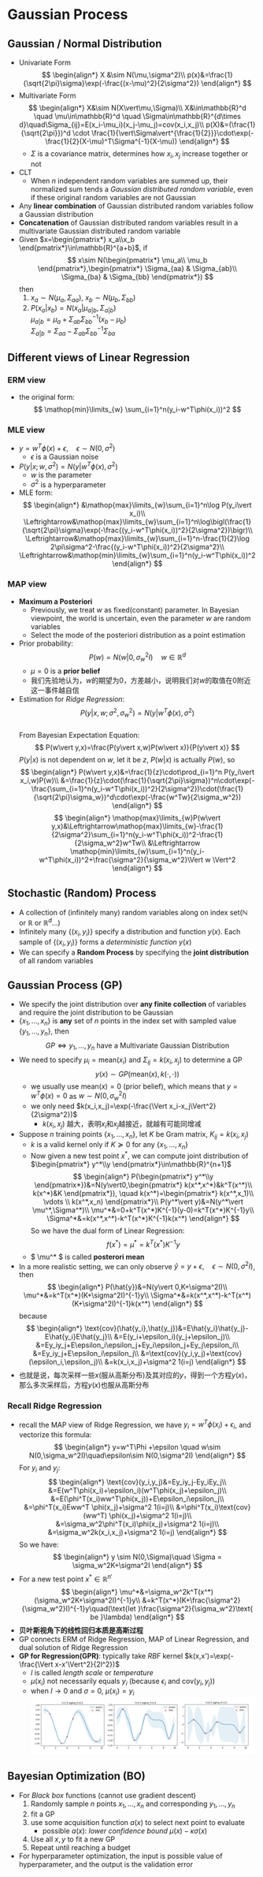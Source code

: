 # Gaussian Process

## Gaussian / Normal Distribution

- Univariate Form
  $$
    \begin{align*}
        X &\sim N(\mu,\sigma^2)\\
        p(x)&=\frac{1}{\sqrt{2\pi}\sigma}\exp(-\frac{(x-\mu)^2}{2\sigma^2})
    \end{align*}
  $$
- Multivariate Form
  $$
    \begin{align*}
        X&\sim N(X\vert\mu,\Sigma)\\
        X&\in\mathbb{R}^d \quad \mu\in\mathbb{R}^d \quad \Sigma\in\mathbb{R}^{d\times d}\quad\Sigma_{ij}=E(x_i-\mu_i)(x_j-\mu_j)=cov(x_i,x_j)\\
        p(X)&=(\frac{1}{\sqrt{2\pi}})^d \cdot \frac{1}{\vert\Sigma\vert^{\frac{1}{2}}}\cdot\exp(-\frac{1}{2}(X-\mu)^T\Sigma^{-1}(X-\mu))
    \end{align*}
  $$
  - $\Sigma$ is a covariance matrix, determines how $x_i,x_j$ increase together or not
- CLT
  - When $n$ independent random variables are summed up, their normalized sum tends a _Gaussian distributed random variable_, even if these original random variables are not Gaussian
- Any **linear combination** of Gaussian distributed random variables follow a Gaussian distribution
- **Concatenation** of Gaussian distributed random variables result in a multivariate Gaussian distributed random variable
- Given $x=\begin{pmatrix*}
    x_a\\x_b
\end{pmatrix*}\in\mathbb{R}^{a+b}$, if
  $$
    x\sim N(\begin{pmatrix*}
        \mu_a\\ \mu_b
    \end{pmatrix*},\begin{pmatrix*}
        \Sigma_{aa} & \Sigma_{ab}\\
        \Sigma_{ba} & \Sigma_{bb}
    \end{pmatrix*})
  $$
  then
  1. $x_a \sim N(\mu_a,\Sigma_{aa})$, $x_b \sim N(\mu_b,\Sigma_{bb})$
  2. $P(x_a\vert x_b)=N(x_a \vert \mu_{a\vert b}, \Sigma_{a\vert b})$  
   $\mu_{a\vert b}=\mu_a+\Sigma_{ab}\Sigma_{bb}^{-1}(x_b-\mu_b)$  
   $\Sigma_{a\vert b}=\Sigma_{aa}-\Sigma_{ab}\Sigma_{bb}^{-1}\Sigma_{ba}$

## Different views of Linear Regression

### ERM view

- the original form:
  $$
    \mathop{min}\limits_{w} \sum_{i=1}^n(y_i-w^T\phi(x_i))^2
  $$

### MLE view

- $y=w^T\phi(x)+\epsilon,\quad\epsilon\sim N(0,\sigma^2)$
  - $\epsilon$ is a Gaussian noise
- $P(y\vert x;w,\sigma^2)=N(y|w^T\phi(x),\sigma^2)$
  - $w$ is the parameter
  - $\sigma^2$ is a hyperparameter
- MLE form:
  $$
    \begin{align*}
        &\mathop{max}\limits_{w}\sum_{i=1}^n\log P(y_i\vert x_i)\\
        \Leftrightarrow&\mathop{max}\limits_{w}\sum_{i=1}^n\log\bigl(\frac{1}{\sqrt{2\pi}\sigma}\exp(-\frac{(y_i-w^T\phi(x_i))^2}{2\sigma^2})\bigr)\\
        \Leftrightarrow&\mathop{max}\limits_{w}\sum_{i=1}^n-\frac{1}{2}\log 2\pi\sigma^2-\frac{(y_i-w^T\phi(x_i))^2}{2\sigma^2}\\
        \Leftrightarrow&\mathop{min}\limits_{w}\sum_{i=1}^n(y_i-w^T\phi(x_i))^2
    \end{align*}
  $$

### MAP view

- **Maximum a Posteriori**
  - Previously, we treat $w$ as fixed(constant) parameter. In Bayesian viewpoint, the world is uncertain, even the parameter $w$ are random variables
  - Select the mode of the posteriori distribution as a point estimation
- Prior probability:
  $$
    P(w)=N(w\vert0,\sigma_w^2 I)\quad w\in\mathbb{R}^d
  $$
  - $\mu=0$ is a **prior belief**
  - 我们先验地认为，$w$的期望为0，方差越小，说明我们对$w$的取值在0附近这一事件越自信
- Estimation for _Ridge Regression_:
  $$
    P(y\vert x,w;\sigma^2,\sigma_w^2)=N(y\vert w^T\phi(x),\sigma^2)
  $$  
  From Bayesian Expectation Equation:
  $$
    P(w\vert y,x)=\frac{P(y\vert x,w)P(w\vert x)}{P(y\vert x)}
  $$
  $P(y|x)$ is not dependent on $w$, let it be $z$, $P(w\vert x)$ is actually $P(w)$, so
  $$
    \begin{align*}
        P(w\vert y,x)&=\frac{1}{z}\cdot\prod_{i=1}^n P(y_i\vert x_i,w)P(w)\\
        &=\frac{1}{z}\cdot(\frac{1}{\sqrt{2\pi}\sigma})^n\cdot\exp(-\frac{\sum_{i=1}^n(y_i-w^T\phi(x_i))^2}{2\sigma^2})\cdot(\frac{1}{\sqrt{2\pi}\sigma_w})^d\cdot\exp(-\frac{w^Tw}{2\sigma_w^2})
    \end{align*}
  $$
  $$
    \begin{align*}
        \mathop{max}\limits_{w}P(w\vert y,x)&\Leftrightarrow\mathop{max}\limits_{w}-\frac{1}{2\sigma^2}\sum_{i=1}^n(y_i-w^T\phi(x_i))^2-\frac{1}{2\sigma_w^2}w^Tw\\
        &\Leftrightarrow \mathop{min}\limits_{w}\sum_{i=1}^n(y_i-w^T\phi(x_i))^2+\frac{\sigma^2}{\sigma_w^2}\Vert w \Vert^2
    \end{align*}
  $$

## Stochastic (Random) Process

- A collection of (infinitely many) random variables along on index set($\mathbb{N}$ or $\mathbb{R}$ or $\mathbb{R}^d$...)
- Infinitely many $\{(x_i,y_i)\}$ specify a distribution and function $y(x)$. Each sample of $\{(x_i,y_i)\}$ forms a _deterministic function_ $y(x)$
- We can specify a **Random Process** by specifying the **joint distribution** of all random variables

## Gaussian Process (GP)

- We specify the joint distribution over **any finite collection** of variables and require the joint distribution to be Gaussian
- $\{x_1,\dots,x_n\}$ is **any** set of $n$ points in the index set with sampled value $\{y_1,\dots,y_n\}$, then
  $$
    GP \Leftrightarrow y_1,\dots,y_n \text{ have a Multivariate Gaussian Distribution}
  $$
- We need to specify $\mu_i=\text{mean}(x_i)$ and $\Sigma_{ij}=k(x_i,x_j)$ to determine a GP
  $$
    y(x)\sim GP(\text{mean}(x),k(\cdot,\cdot))
  $$
  - we usually use $\text{mean}(x)=0$ (prior belief), which means that $y=w^T\phi(x)=0$ as $w\sim N(0,\sigma_w^2I)$
  - we only need $k(x_i,x_j)=\exp(-\frac{\Vert x_i-x_j\Vert^2}{2\sigma^2})$
    - $k(x_i,x_j)$ 越大，表明$x_i$和$x_j$越接近，就越有可能同增减
- Suppose $n$ training points $\{x_1,\dots,x_n\}$, let $K$ be Gram matrix, $K_{ij}=k(x_i,x_j)$  
  - $k$ is a valid kernel only if $K\succeq0$ for any $\{x_1,\dots,x_n\}$  
  - Now given a new test point $x^*$, we can compute joint distribution of $\begin{pmatrix*}
    y^*\\y
  \end{pmatrix*}\in\mathbb{R}^{n+1}$
  $$
    \begin{align*}
        P(\begin{pmatrix*}
            y^*\\y
        \end{pmatrix*})&=N(y\vert0,\begin{pmatrix*}
            k(x^*,x^*)&k^T(x^*)\\
            k(x^*)&K
        \end{pmatrix*}), \quad k(x^*)=\begin{pmatrix*}
            k(x^*,x_1)\\ \vdots \\ k(x^*,x_n)
        \end{pmatrix*}\\
        P(y^*\vert y)&=N(y^*\vert \mu^*,\Sigma^*)\\
        \mu^*&=0+k^T(x^*)K^{-1}(y-0)=k^T(x^*)K^{-1}y\\
        \Sigma^*&=k(x^*,x^*)-k^T(x^*)K^{-1}k(x^*)
    \end{align*}
  $$
  So we have the dual form of Linear Regression:
  $$
    f(x^*)=\mu^*=k^T(x^*)K^{-1}y
  $$
  - $ \mu^* $ is called **posterori mean**
- In a more realistic setting, we can only observe $\hat{y}=y+\epsilon,\quad \epsilon\sim N(0,\sigma^2I)$, then
  $$
    \begin{align*}
        P(\hat{y})&=N(y\vert 0,K+\sigma^2I)\\
        \mu^*&=k^T(x^*)(K+\sigma^2I)^{-1}y\\
        \Sigma^*&=k(x^*,x^*)-k^T(x^*)(K+\sigma^2I)^{-1}k(x^*)
    \end{align*}
  $$
  because
  $$
    \begin{align*}
        \text{cov}(\hat{y_i},\hat{y_j})&=E\hat{y_i}\hat{y_j}-E\hat{y_i}E\hat{y_j}\\
        &=E(y_i+\epsilon_i)(y_j+\epsilon_j)\\
        &=Ey_iy_j+E\epsilon_i\epsilon_j+Ey_i\epsilon_j+Ey_j\epsilon_i\\
        &=Ey_iy_j+E\epsilon_i\epsilon_j\\
        &=\text{cov}(y_i,y_j)+\text{cov}(\epsilon_i,\epsilon_j)\\
        &=k(x_i,x_j)+\sigma^2 1(i=j)
    \end{align*}
  $$
- 也就是说，每次采样一些$x$(服从高斯分布)及其对应的$y$，得到一个方程$y(x)$，那么多次采样后，方程$y(x)$也服从高斯分布

### Recall Ridge Regression

- recall the MAP view of Ridge Regression, we have $y_i=w^T\phi(x_i)+\epsilon_i$, and vectorize this formula:
  $$
  \begin{align*}
    y=w^T\Phi +\epsilon \quad w\sim N(0,\sigma_w^2I)\quad\epsilon\sim N(0,\sigma^2I)
  \end{align*}
  $$
  For $y_i$ and $y_j$:
  $$
  \begin{align*}
    \text{cov}(y_i,y_j)&=Ey_iy_j-Ey_iEy_j\\
    &=E(w^T\phi(x_i)+\epsilon_i)(w^T\phi(x_j)+\epsilon_j)\\
    &=E(\phi^T(x_i)ww^T\phi(x_j))+E\epsilon_i\epsilon_j\\
    &=\phi^T(x_i)Eww^T \phi(x_j)+\sigma^2 1(i=j)\\
    &=\phi^T(x_i)\text{cov}(ww^T) \phi(x_j)+\sigma^2 1(i=j)\\
    &=\sigma_w^2\phi^T(x_i)\phi(x_j)+\sigma^2 1(i=j)\\
    &=\sigma_w^2k(x_i,x_j)+\sigma^2 1(i=j)
  \end{align*}
  $$
  So we have:
  $$
  \begin{align*}
    y \sim N(0,\Sigma)\quad \Sigma = \sigma_w^2K+\sigma^2I
  \end{align*}
  $$
- For a new test point $x^*\in\mathbb{R}^{n'}$
  $$
  \begin{align*}
    \mu^*&=\sigma_w^2k^T(x^*)(\sigma_w^2K+\sigma^2I)^{-1}y\\
    &=k^T(x^*)(K+\frac{\sigma^2}{\sigma_w^2}I)^{-1}y\quad(\text{let }\frac{\sigma^2}{\sigma_w^2}\text{ be }\lambda)
  \end{align*}
  $$
- **贝叶斯视角下的线性回归本质是高斯过程**
- GP connects ERM of Ridge Regression, MAP of Linear Regression, and dual solution of Ridge Regression
- **GP for Regression(GPR)**: typically take _RBF_ kernel $k(x,x')=\exp(-\frac{\Vert x-x'\Vert^2}{2l^2})$
  - $l$ is called _length scale_ or _temperature_
  - $\mu(x_i)$ not necessarily equals $y_i$ (because $\epsilon_i$ and $\text{cov}(y_i, y_j)$)
  - when $l\rightarrow 0$ and $\sigma=0$, $\mu(x_i)=y_i$
![img1](img/8-1.jpg)

## Bayesian Optimization (BO)

- For _Black box_ functions (cannot use gradient descent)
  1. Randomly sample $n$ points $x_1,\dots,x_n$ and corresponding $y_1,\dots,y_n$
  2. fit a GP
  3. use some acquisition function $a(x)$ to select next point to evaluate
       - possible $a(x)$: _lower confidence bound_ $\mu(x)-\kappa\sigma(x)$
  4. Use all $x,y$ to fit a new GP
  5. Repeat until reaching a budget
- For hyperparameter optimization, the input is possible value of hyperparameter, and the output is the validation error
